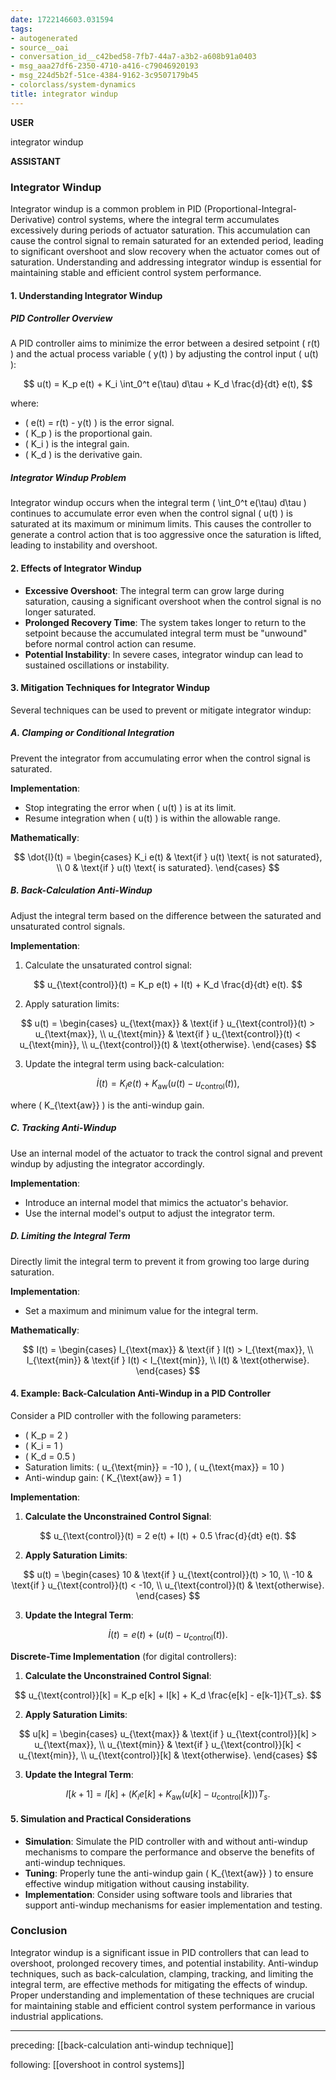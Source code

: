 ```yaml
---
date: 1722146603.031594
tags:
- autogenerated
- source__oai
- conversation_id__c42bed58-7fb7-44a7-a3b2-a608b91a0403
- msg_aaa27df6-2350-4710-a416-c79046920193
- msg_224d5b2f-51ce-4384-9162-3c9507179b45
- colorclass/system-dynamics
title: integrator windup
---
```


**USER**

integrator windup


**ASSISTANT**

### Integrator Windup

Integrator windup is a common problem in PID (Proportional-Integral-Derivative) control systems, where the integral term accumulates excessively during periods of actuator saturation. This accumulation can cause the control signal to remain saturated for an extended period, leading to significant overshoot and slow recovery when the actuator comes out of saturation. Understanding and addressing integrator windup is essential for maintaining stable and efficient control system performance.

#### 1. **Understanding Integrator Windup**

##### PID Controller Overview

A PID controller aims to minimize the error between a desired setpoint \( r(t) \) and the actual process variable \( y(t) \) by adjusting the control input \( u(t) \):

$$
u(t) = K_p e(t) + K_i \int_0^t e(\tau) d\tau + K_d \frac{d}{dt} e(t),
$$

where:
- \( e(t) = r(t) - y(t) \) is the error signal.
- \( K_p \) is the proportional gain.
- \( K_i \) is the integral gain.
- \( K_d \) is the derivative gain.

##### Integrator Windup Problem

Integrator windup occurs when the integral term \( \int_0^t e(\tau) d\tau \) continues to accumulate error even when the control signal \( u(t) \) is saturated at its maximum or minimum limits. This causes the controller to generate a control action that is too aggressive once the saturation is lifted, leading to instability and overshoot.

#### 2. **Effects of Integrator Windup**

- **Excessive Overshoot**: The integral term can grow large during saturation, causing a significant overshoot when the control signal is no longer saturated.
- **Prolonged Recovery Time**: The system takes longer to return to the setpoint because the accumulated integral term must be "unwound" before normal control action can resume.
- **Potential Instability**: In severe cases, integrator windup can lead to sustained oscillations or instability.

#### 3. **Mitigation Techniques for Integrator Windup**

Several techniques can be used to prevent or mitigate integrator windup:

##### A. Clamping or Conditional Integration

Prevent the integrator from accumulating error when the control signal is saturated.

**Implementation**:
- Stop integrating the error when \( u(t) \) is at its limit.
- Resume integration when \( u(t) \) is within the allowable range.

**Mathematically**:

$$
\dot{I}(t) = \begin{cases}
K_i e(t) & \text{if } u(t) \text{ is not saturated}, \\
0 & \text{if } u(t) \text{ is saturated}.
\end{cases}
$$

##### B. Back-Calculation Anti-Windup

Adjust the integral term based on the difference between the saturated and unsaturated control signals.

**Implementation**:

1. Calculate the unsaturated control signal:

$$
u_{\text{control}}(t) = K_p e(t) + I(t) + K_d \frac{d}{dt} e(t).
$$

2. Apply saturation limits:

$$
u(t) = \begin{cases}
u_{\text{max}} & \text{if } u_{\text{control}}(t) > u_{\text{max}}, \\
u_{\text{min}} & \text{if } u_{\text{control}}(t) < u_{\text{min}}, \\
u_{\text{control}}(t) & \text{otherwise}.
\end{cases}
$$

3. Update the integral term using back-calculation:

$$
\dot{I}(t) = K_i e(t) + K_{\text{aw}} (u(t) - u_{\text{control}}(t)),
$$

where \( K_{\text{aw}} \) is the anti-windup gain.

##### C. Tracking Anti-Windup

Use an internal model of the actuator to track the control signal and prevent windup by adjusting the integrator accordingly.

**Implementation**:
- Introduce an internal model that mimics the actuator's behavior.
- Use the internal model's output to adjust the integrator term.

##### D. Limiting the Integral Term

Directly limit the integral term to prevent it from growing too large during saturation.

**Implementation**:
- Set a maximum and minimum value for the integral term.

**Mathematically**:

$$
I(t) = \begin{cases}
I_{\text{max}} & \text{if } I(t) > I_{\text{max}}, \\
I_{\text{min}} & \text{if } I(t) < I_{\text{min}}, \\
I(t) & \text{otherwise}.
\end{cases}
$$

#### 4. **Example: Back-Calculation Anti-Windup in a PID Controller**

Consider a PID controller with the following parameters:
- \( K_p = 2 \)
- \( K_i = 1 \)
- \( K_d = 0.5 \)
- Saturation limits: \( u_{\text{min}} = -10 \), \( u_{\text{max}} = 10 \)
- Anti-windup gain: \( K_{\text{aw}} = 1 \)

**Implementation**:

1. **Calculate the Unconstrained Control Signal**:

$$
u_{\text{control}}(t) = 2 e(t) + I(t) + 0.5 \frac{d}{dt} e(t).
$$

2. **Apply Saturation Limits**:

$$
u(t) = \begin{cases}
10 & \text{if } u_{\text{control}}(t) > 10, \\
-10 & \text{if } u_{\text{control}}(t) < -10, \\
u_{\text{control}}(t) & \text{otherwise}.
\end{cases}
$$

3. **Update the Integral Term**:

$$
\dot{I}(t) = e(t) + (u(t) - u_{\text{control}}(t)).
$$

**Discrete-Time Implementation** (for digital controllers):

1. **Calculate the Unconstrained Control Signal**:

$$
u_{\text{control}}[k] = K_p e[k] + I[k] + K_d \frac{e[k] - e[k-1]}{T_s}.
$$

2. **Apply Saturation Limits**:

$$
u[k] = \begin{cases}
u_{\text{max}} & \text{if } u_{\text{control}}[k] > u_{\text{max}}, \\
u_{\text{min}} & \text{if } u_{\text{control}}[k] < u_{\text{min}}, \\
u_{\text{control}}[k] & \text{otherwise}.
\end{cases}
$$

3. **Update the Integral Term**:

$$
I[k+1] = I[k] + \left( K_i e[k] + K_{\text{aw}} (u[k] - u_{\text{control}}[k]) \right) T_s.
$$

#### 5. **Simulation and Practical Considerations**

- **Simulation**: Simulate the PID controller with and without anti-windup mechanisms to compare the performance and observe the benefits of anti-windup techniques.
- **Tuning**: Properly tune the anti-windup gain \( K_{\text{aw}} \) to ensure effective windup mitigation without causing instability.
- **Implementation**: Consider using software tools and libraries that support anti-windup mechanisms for easier implementation and testing.

### Conclusion

Integrator windup is a significant issue in PID controllers that can lead to overshoot, prolonged recovery times, and potential instability. Anti-windup techniques, such as back-calculation, clamping, tracking, and limiting the integral term, are effective methods for mitigating the effects of windup. Proper understanding and implementation of these techniques are crucial for maintaining stable and efficient control system performance in various industrial applications.


---

preceding: [[back-calculation anti-windup technique]]  


following: [[overshoot in control systems]]